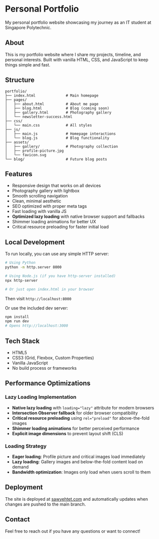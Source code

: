 # Personal Portfolio

My personal portfolio website showcasing my journey as an IT student at Singapore Polytechnic.

## About

This is my portfolio website where I share my projects, timeline, and personal interests. Built with vanilla HTML, CSS, and JavaScript to keep things simple and fast.

## Structure

```plaintext
portfolio/
├── index.html              # Main homepage
├── pages/
│   ├── about.html          # About me page
│   ├── blog.html           # Blog (coming soon)
│   ├── gallery.html        # Photography gallery
│   └── newsletter-success.html
├── css/
│   └── main.css            # All styles
├── js/
│   ├── main.js             # Homepage interactions
│   └── blog.js             # Blog functionality
├── assets/
│   ├── gallery/            # Photography collection
│   ├── profile-picture.jpg
│   └── favicon.svg
└── blog/                   # Future blog posts
```

## Features

- Responsive design that works on all devices
- Photography gallery with lightbox
- Smooth scrolling navigation
- Clean, minimal aesthetic
- SEO optimized with proper meta tags
- Fast loading with vanilla JS
- **Optimized lazy loading** with native browser support and fallbacks
- Shimmer loading animations for better UX
- Critical resource preloading for faster initial load

## Local Development

To run locally, you can use any simple HTTP server:

```bash
# Using Python
python -m http.server 8000

# Using Node.js (if you have http-server installed)
npx http-server

# Or just open index.html in your browser
```

Then visit `http://localhost:8000`

Or use the included dev server:

```bash
npm install
npm run dev
# Opens http://localhost:3000
```

## Tech Stack

- HTML5
- CSS3 (Grid, Flexbox, Custom Properties)
- Vanilla JavaScript
- No build process or frameworks

## Performance Optimizations

### Lazy Loading Implementation

- **Native lazy loading** with `loading="lazy"` attribute for modern browsers
- **Intersection Observer fallback** for older browser compatibility
- **Critical resource preloading** using `rel="preload"` for above-the-fold images
- **Shimmer loading animations** for better perceived performance
- **Explicit image dimensions** to prevent layout shift (CLS)

### Loading Strategy

- **Eager loading**: Profile picture and critical images load immediately
- **Lazy loading**: Gallery images and below-the-fold content load on demand
- **Bandwidth optimization**: Images only load when users scroll to them

## Deployment

The site is deployed at [sawyehtet.com](https://sawyehtet.com) and automatically updates when changes are pushed to the main branch.

## Contact

Feel free to reach out if you have any questions or want to connect!
